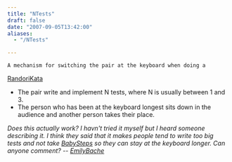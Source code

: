 ```yaml
---
title: "NTests"
draft: false
date: "2007-09-05T13:42:00"
aliases:
  - "/NTests"

---
```

    A mechanism for switching the pair at the keyboard when doing a
[RandoriKata](/RandoriKata)

-   The pair write and implement N tests, where N is usually between 1
    and 3.
-   The person who has been at the keyboard longest sits down in the
    audience and another person takes their place.

*Does this actually work? I havn't tried it myself but I heard someone
describing it. I think they said that it makes people tend to write too
big tests and not take [BabySteps](/BabySteps) so they can stay at the
keyboard longer. Can anyone comment? --
[EmilyBache](/people/EmilyBache)*
